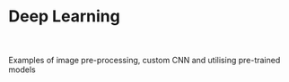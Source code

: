 # Deep Learning
<br /><br />
Examples of image pre-processing, custom CNN and utilising pre-trained models
